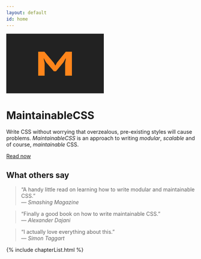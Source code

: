 ```yaml
---
layout: default
id: home
---
```


<div class="hero">
	<div class="hero-inner">
		<img class="hero-logo" src="/assets/img/logo.png" alt="">
		<h1>MaintainableCSS</h1>
		<p>Write CSS without worrying that overzealous, pre-existing styles will cause problems. <em>MaintainableCSS</em> is an approach to writing <em>modular</em>, <em>scalable</em> and of course, <em>maintainable</em> CSS.</p>
		<a class="hero-button" href="/chapters/introduction/">Read now</a>
	</div>
</div>

<!-- <div class="benefits">
	<h2>Why MaintainableCSS?</h2>
	<div class="benefits-wrapper">
		<div class="benefit">
			<h3>Modular and encapsulated</h3>
			<p>Styles don't bleed or cascade without your permission.</p>
		</div>
		<div class="benefit">
			<h3>Build any design</h3>
			<p>Completely flexible to your needs.</p>
		</div>
		<div class="benefit">
			<h3>No tooling</h3>
			<p>But you can use tooling if you want to.</p>
		</div>
		<div class="benefit">
			<h3>Easy to learn</h3>
			<p>Takes less than 20 mins.</p>
		</div>
		<div class="benefit">
			<h3>Any size project</h3>
			<p>Whatever size project you have, this approach can help.</p>
		</div>
		<div class="benefit">
			<h3>Upgrade bit by bit</h3>
			<p>You don't need to upgrade the whole project in one go.</p>
		</div>
		<div class="benefit">
			<h3>Avoid override hell</h3>
			<p>And avoid problems of specificity.</p>
		</div>
		<div class="benefit">
			<h3>Managing state is easy</h3>
			<p>Change the styles based on state e.g. <em>loading</em> or <em>hiding</em>.</p>
		</div>
		<div class="benefit">
			<h3>Avoid regression</h3>
			<p>Change existing styles, without fear of causing regression elsewhere.</p>
		</div>
		<div class="benefit">
			<h3>Big or small teams</h3>
			<p>Useful in a team of 1 or 100.</p>
		</div>
		<div class="benefit">
			<h3>Semantic HTML and CSS</h3>
			<p>Compliments a semantic HTML approach.</p>
		</div>
		<div class="benefit">
			<h3>High performance</h3>
			<p>Flat and performant selectors by design.</p>
		</div>
		<div class="benefit">
			<h3>Remove redundancy</h3>
			<p>It's easy to find redundant code and delete it.</p>
		</div>
		<div class="benefit">
			<h3>AB testing and easy upgrading</h3>
			<p>Test different variants against each other easily.</p>
		</div>
	</div>
</div> -->
<div class="recommendations">
	<h2 class="recommendations-title">What others say</h2>
	<div class="recommendations-item">
		<blockquote>
			<p>&ldquo;A handy little read on learning how to write modular and maintainable CSS.&rdquo;
			<br>&mdash; <cite>Smashing Magazine</cite>
			</p>
		</blockquote>
	</div>
	<div class="recommendations-item">
		<blockquote>
			<p>&ldquo;Finally a good book on how to write maintainable CSS.&rdquo;
			<br>&mdash; <cite>Alexander Dajani</cite>
			</p>
		</blockquote>
	</div>
	<div class="recommendations-item">
		<blockquote>
			<p>&ldquo;I actually love everything about this.&rdquo;
			<br>&mdash; <cite>Simon Taggart</cite>
			</p>
		</blockquote>
	</div>
	<!-- <div class="recommendations-item">
		<blockquote>
			<p>&ldquo;Totally agree with this approach to CSS.&rdquo;
			<br>&mdash; <cite>Marcel Reyna</cite>
			</p>
		</blockquote>
	</div> -->
</div>

{% include chapterList.html %}